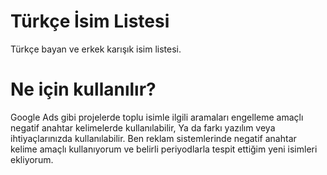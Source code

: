 # Türkçe İsim Listesi
Türkçe bayan ve erkek karışık isim listesi.

# Ne için kullanılır?
Google Ads gibi projelerde toplu isimle ilgili aramaları engelleme amaçlı negatif anahtar kelimelerde kullanılabilir, Ya da farkı yazılım veya ihtiyaçlarınızda kullanılabilir.
Ben reklam sistemlerinde negatif anahtar kelime amaçlı kullanıyorum ve belirli periyodlarla tespit ettiğim yeni isimleri ekliyorum.
